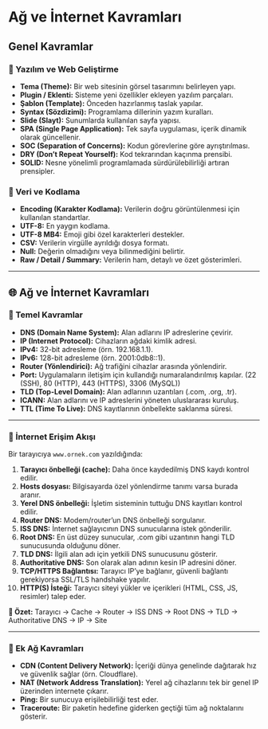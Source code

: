 
# Ağ ve İnternet Kavramları

## Genel Kavramlar

### 🔹 Yazılım ve Web Geliştirme

- **Tema (Theme):** Bir web sitesinin görsel tasarımını belirleyen yapı.
- **Plugin / Eklenti:** Sisteme yeni özellikler ekleyen yazılım parçaları.
- **Şablon (Template):** Önceden hazırlanmış taslak yapılar.
- **Syntax (Sözdizimi):** Programlama dillerinin yazım kuralları.
- **Slide (Slayt):** Sunumlarda kullanılan sayfa yapısı.
- **SPA (Single Page Application):** Tek sayfa uygulaması, içerik dinamik olarak güncellenir.
- **SOC (Separation of Concerns):** Kodun görevlerine göre ayrıştırılması.
- **DRY (Don’t Repeat Yourself):** Kod tekrarından kaçınma prensibi.
- **SOLID:** Nesne yönelimli programlamada sürdürülebilirliği artıran prensipler.

### 🔹 Veri ve Kodlama

- **Encoding (Karakter Kodlama):** Verilerin doğru görüntülenmesi için kullanılan standartlar.
- **UTF-8:** En yaygın kodlama.
- **UTF-8 MB4:** Emoji gibi özel karakterleri destekler.
- **CSV:** Verilerin virgülle ayrıldığı dosya formatı.
- **Null:** Değerin olmadığını veya bilinmediğini belirtir.
- **Raw / Detail / Summary:** Verilerin ham, detaylı ve özet gösterimleri.

---

## 🌐 Ağ ve İnternet Kavramları

### 🔹 Temel Kavramlar

- **DNS (Domain Name System):** Alan adlarını IP adreslerine çevirir.
- **IP (Internet Protocol):** Cihazların ağdaki kimlik adresi.
- **IPv4:** 32-bit adresleme (örn. 192.168.1.1).
- **IPv6:** 128-bit adresleme (örn. 2001:0db8::1).
- **Router (Yönlendirici):** Ağ trafiğini cihazlar arasında yönlendirir.
- **Port:** Uygulamaların iletişim için kullandığı numaralandırılmış kapılar. (22 (SSH), 80 (HTTP), 443 (HTTPS), 3306 (MySQL))
- **TLD (Top-Level Domain):** Alan adlarının uzantıları (.com, .org, .tr).
- **ICANN:** Alan adlarını ve IP adreslerini yöneten uluslararası kuruluş.
- **TTL (Time To Live):** DNS kayıtlarının önbellekte saklanma süresi.

---

### 🔹 İnternet Erişim Akışı

Bir tarayıcıya `www.ornek.com` yazıldığında:

1. **Tarayıcı önbelleği (cache):** Daha önce kaydedilmiş DNS kaydı kontrol edilir.
2. **Hosts dosyası:** Bilgisayarda özel yönlendirme tanımı varsa burada aranır.
3. **Yerel DNS önbelleği:** İşletim sisteminin tuttuğu DNS kayıtları kontrol edilir.
4. **Router DNS:** Modem/router’un DNS önbelleği sorgulanır.
5. **ISS DNS:** İnternet sağlayıcının DNS sunucularına istek gönderilir.
6. **Root DNS:** En üst düzey sunucular, .com gibi uzantının hangi TLD sunucusunda olduğunu döner.
7. **TLD DNS:** İlgili alan adı için yetkili DNS sunucusunu gösterir.
8. **Authoritative DNS:** Son olarak alan adının kesin IP adresini döner.
9. **TCP/HTTPS Bağlantısı:** Tarayıcı IP’ye bağlanır, güvenli bağlantı gerekiyorsa SSL/TLS handshake yapılır.
10. **HTTP(S) İsteği:** Tarayıcı siteyi yükler ve içerikleri (HTML, CSS, JS, resimler) talep eder.

**📌 Özet:** Tarayıcı → Cache → Router → ISS DNS → Root DNS → TLD → Authoritative DNS → IP → Site

---

### 🔹 Ek Ağ Kavramları

- **CDN (Content Delivery Network):** İçeriği dünya genelinde dağıtarak hız ve güvenlik sağlar (örn. Cloudflare).
- **NAT (Network Address Translation):** Yerel ağ cihazlarını tek bir genel IP üzerinden internete çıkarır.
- **Ping:** Bir sunucuya erişilebilirliği test eder.
- **Traceroute:** Bir paketin hedefine giderken geçtiği tüm ağ noktalarını gösterir.
